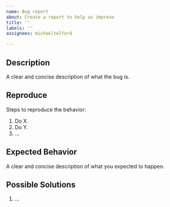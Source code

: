 ```yaml
---
name: Bug report
about: Create a report to help us improve
title: ''
labels: ''
assignees: michaeltelford

---
```


## Description

A clear and concise description of what the bug is.

## Reproduce

Steps to reproduce the behavior:

1. Do X.
2. Do Y.
3. ...

## Expected Behavior

A clear and concise description of what you expected to happen.

## Possible Solutions

1. ...
